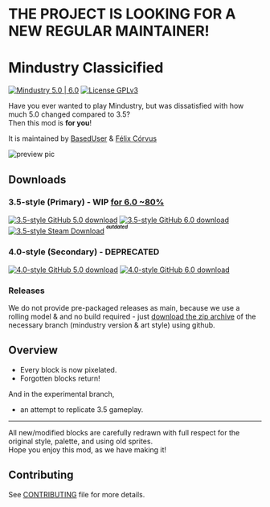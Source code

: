 # **THE PROJECT IS LOOKING FOR A NEW REGULAR MAINTAINER!**

# Mindustry Classicified
[![Mindustry 5.0 | 6.0](https://img.shields.io/badge/Mindustry-5.0%20%7C%206.0-ffd37f)](https://github.com/Anuken/Mindustry/releases) [![License GPLv3](https://img.shields.io/github/license/BasedUser/MindustryClassicified)](LICENSE.md)

Have you ever wanted to play Mindustry, but was dissatisfied with how much 5.0 changed compared to 3.5?  
Then this mod is **for you**!

It is maintained by [BasedUser](https://github.com/BasedUser) & [Félix Córvus](https://github.com/Remint32)

![preview pic](https://github.com/BasedUser/MindustryClassicified/blob/master/preview.png "\"Crumbling City\" by Flor3nce2456")

## Downloads
### 3.5-style (Primary) - WIP [for 6.0 ~80%](https://github.com/BasedUser/MindustryClassicified/issues)
[![3.5-style GitHub 5.0 download](https://img.shields.io/badge/Classicified%20for%205.0-master-green?style=flat&logo=github)](https://github.com/BasedUser/MindustryClassicified/archive/master.zip "Download for Mindustry 5.0") [![3.5-style GitHub 6.0 download](https://img.shields.io/badge/Classicified%20for%206.0-6.0-green?style=flat&logo=github)](https://github.com/BasedUser/MindustryClassicified/archive/6.0.zip "Download for Mindustry 6.0") [![3.5-style Steam Download](https://img.shields.io/steam/downloads/2165646242?label=Steam&logo=steam)](https://steamcommunity.com/sharedfiles/filedetails/?id=2165646242 "Download from Steam [Outdated]") <sup><sup>***outdated***</sup></sup>

### 4.0-style (Secondary) - DEPRECATED
[![4.0-style GitHub 5.0 download](https://img.shields.io/badge/Pixelated%20for%205.0-4.0--style%2F5.0-green?style=flat&logo=github)](https://github.com/BasedUser/MindustryClassicified/archive/4.0-style/5.0.zip "Download for Mindustry 5.0") [![4.0-style GitHub 6.0 download](https://img.shields.io/badge/Pixelated%20for%206.0-4.0--style%2F6.0-green?style=flat&logo=github)](https://github.com/BasedUser/MindustryClassicified/archive/4.0-style/6.0.zip "Download for Mindustry 6.0")

### Releases
We do not provide pre-packaged releases as main, because we use a rolling model & and no build required - just [download the zip archive](https://github.com/BasedUser/MindustryClassicified#downloads) of the necessary branch (mindustry version & art style) using github.

## Overview
  - Every block is now pixelated.
  - Forgotten blocks return!
  
And in the experimental branch,
  - an attempt to replicate 3.5 gameplay.

***
All new/modified blocks are carefully redrawn with full respect for the original style, palette, and using old sprites.  
Hope you enjoy this mod, as we have making it!

## Contributing
See [CONTRIBUTING](CONTRIBUTING.md) file for more details.
